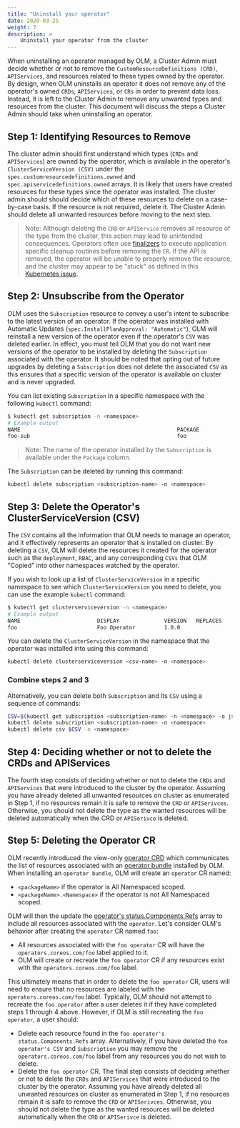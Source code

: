 ```yaml
---
title: "Uninstall your operator"
date: 2020-03-25
weight: 7
description: >
    Uninstall your operator from the cluster
---
```


When uninstalling an operator managed by OLM, a Cluster Admin must decide whether or not to remove the `CustomResourceDefinitions (CRD)`, `APIServices`, and resources related to these types owned by the operator. By design, when OLM uninstalls an operator it does not remove any of the operator's owned `CRDs`, `APIServices`, or `CRs` in order to prevent data loss. Instead, it is left to the Cluster Admin to remove any unwanted types and resources from the cluster. This document will discuss the steps a Cluster Admin should take when uninstalling an operator.

## Step 1: Identifying Resources to Remove

The cluster admin should first understand which types (`CRDs` and `APIServices`) are owned by the operator, which is available in the operator's `ClusterServiceVersion (CSV)` under the `spec.customresourcedefinitions.owned` and `spec.apiservicedefinitions.owned` arrays. It is likely that users have created resources for these types since the operator was installed. The cluster admin should should decide which of these resources to delete on a case-by-case basis. If the resource is not required, delete it. The Cluster Admin should delete all unwanted resources before moving to the next step.

> Note: Although deleting the `CRD` or `APIService` removes all resource of the type from the cluster, this action may lead to unintended consequences. Operators often use [finalizers](https://book.kubebuilder.io/reference/using-finalizers.html) to execute application specific cleanup routines before removing the `CR`. If the API is removed, the operator will be unable to properly remove the resource, and the cluster may appear to be "stuck" as defined in this [Kubernetes issue](https://github.com/kubernetes/kubernetes/issues/60807).

## Step 2: Unsubscribe from the Operator

OLM uses the `Subscription` resource to convey a user's intent to subscribe to the latest version of an operator. If the operator was installed with Automatic Updates (`spec.InstallPlanApproval: "Automatic"`), OLM will reinstall a new version of the operator even if the operator's `CSV` was deleted earlier. In effect, you must tell OLM that you do not want new versions of the operator to be installed by deleting the `Subscription` associated with the operator. It should be noted that opting out of future upgrades by deleting a `Subscription` does not delete the associated `CSV` as this ensures that a specific version of the operator is available on cluster and is never upgraded.

You can list existing `Subscription` in a specific namespace with the following `kubectl` command:

```bash
$ kubectl get subscription -n <namespace>
# Example output
NAME                                                 PACKAGE              SOURCE            CHANNEL
foo-sub                                              foo                  foo-catalog       alpha
```

> Note: The name of the operator installed by the `Subscription` is available under the `Package` column.

The `Subscription` can be deleted by running this command:

```bash
kubectl delete subscription <subscription-name> -n <namespace>
```

## Step 3: Delete the Operator's ClusterServiceVersion (CSV)

The `CSV` contains all the information that OLM needs to manage an operator, and it effectively represents an operator that is installed on cluster. By deleting a `CSV`, OLM will delete the resources it created for the operator such as the `deployment`, `RBAC`, and any corresponding `CSVs` that OLM "Copied" into other namespaces watched by the operator.

If you wish to look up a list of `ClusterServiceVersion` in a specific namespace to see which `ClusterServiceVersion` you need to delete, you can use the example `kubectl` command:

```bash
$ kubectl get clusterserviceversion -n <namespace>
# Example output
NAME                        DISPLAY              VERSION   REPLACES                    PHASE
foo                         Foo Operator         1.0.0                                 Succeeded
```

You can delete the `ClusterServiceVersion` in the namespace that the operator was installed into using this command:

```bash
kubectl delete clusterserviceversion <csv-name> -n <namespace>
```

### Combine steps 2 and 3

Alternatively, you can delete both `Subscription` and its `CSV` using a sequence of commands:

```bash
CSV=$(kubectl get subscription <subscription-name> -n <namespace> -o json | jq -r '.status.installedCSV')
kubectl delete subscription <subscription-name> -n <namespace>
kubectl delete csv $CSV -n <namespace>
```

## Step 4: Deciding whether or not to delete the CRDs and APIServices

The fourth step consists of deciding whether or not to delete the `CRDs` and `APIServices` that were introduced to the cluster by the operator. Assuming you have already deleted all unwanted resources on cluster as enumerated in Step 1, if no resources remain it is safe to remove the `CRD` or `APISerivces`. Otherwise, you should not delete the type as the wanted resources will be deleted automatically when the CRD or `APISerivce` is deleted.

## Step 5: Deleting the Operator CR

OLM recently introduced the view-only [operator CRD](https://github.com/operator-framework/api/blob/7339a22050af53df7b6f97a652b8e2d73698765a/crds/operators.coreos.com_operators.yaml) which communicates the list of resources associated with an [operator bundle](https://olm.operatorframework.io/docs/tasks/creating-operator-bundle/#operator-bundle) installed by OLM. When installing an `operator bundle`, OLM will create an `operator` CR named:
- `<packageName>` if the operator is All Namespaced scoped.
- `<packageName>.<Namespace>` if the operator is not All Namespaced scoped.

OLM will then the update the [operator's status.Components.Refs](https://github.com/operator-framework/api/blob/7339a22050af53df7b6f97a652b8e2d73698765a/crds/operators.coreos.com_operators.yaml#L76-L77) array to include all resources associated with the `operator`. Let's consider OLM's behavior after creating the `operator` CR named `foo`:
- All resources associated with the `foo operator` CR will have the `operators.coreos.com/foo` label applied to it.
- OLM will create or recreate the `foo operator` CR if any resources exist with the `operators.coreos.com/foo` label.

This ultimately means that in order to delete the `foo operator` CR, users will need to ensure that no resources are labeled with the `operators.coreos.com/foo` label. Typically, OLM should not attempt to recreate the `foo operator` after a user deletes it if they have completed steps 1 through 4 above. However, if OLM is still recreating the `foo operator`, a user should:
- Delete each resource found in the `foo operator's status.Components.Refs` array. Alternatively, if you have deleted the `foo operator's CSV` and `Subscription` you may remove the `operators.coreos.com/foo` label from any resources you do not wish to delete.
- Delete the `foo operator` CR.
The final step consists of deciding whether or not to delete the `CRDs` and `APIServices` that were introduced to the cluster by the operator. Assuming you have already deleted all unwanted resources on cluster as enumerated in Step 1, if no resources remain it is safe to remove the `CRD` or `APISerivces`. Otherwise, you should not delete the type as the wanted resources will be deleted automatically when the `CRD` or `APISerivce` is deleted.
